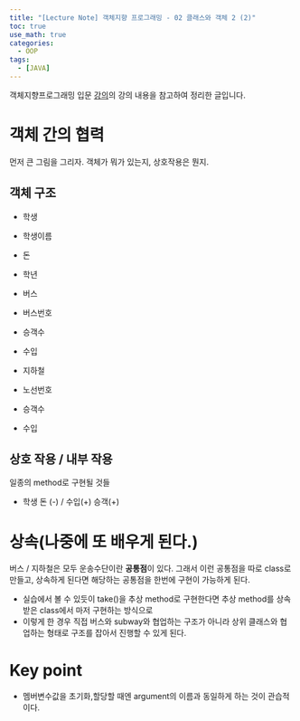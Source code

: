 ```yaml
---
title: "[Lecture Note] 객체지향 프로그래밍 - 02 클래스와 객체 2 (2)"
toc: true
use_math: true
categories:
  - OOP
tags:
  - [JAVA]
---
```


객체지향프로그래밍 입문 [강의](https://www.inflearn.com/course/%EC%9E%90%EB%B0%94-%ED%94%84%EB%A1%9C%EA%B7%B8%EB%9E%98%EB%B0%8D-%EC%9E%85%EB%AC%B8/dashboard)의 강의 내용을 참고하여 정리한 글입니다.

# 객체 간의 협력

먼저 큰 그림을 그리자. 객체가 뭐가 있는지, 상호작용은 뭔지.

## 객체 구조

- 학생
 - 학생이름
 - 돈
 - 학년

- 버스
 - 버스번호
 - 승객수
 - 수입

- 지하철
- 노선번호
 - 승객수
 - 수입

## 상호 작용 / 내부 작용

일종의 method로 구현될 것들

- 학생 돈 (-) / 수입(+) 승객(+)


# 상속(나중에 또 배우게 된다.)

버스 / 지하철은 모두 운송수단이란 **공통점**이 있다. 그래서 이런 공통점을 따로 class로 만들고, 상속하게 된다면 해당하는 공통점을 한번에 구현이 가능하게 된다. 

- 실습에서 볼 수 있듯이 take()을 추상 method로 구현한다면 추상 method를 상속받은 class에서 마저 
구현하는 방식으로
 - 이렇게 한 경우 직접 버스와 subway와 협업하는 구조가 아니라 상위 클래스와 협업하는 형태로 구조를 잡아서 진행할 수 있게 된다.



# Key point

- 멤버변수값을 초기화,할당할 때엔 argument의 이름과 동일하게 하는 것이 관습적이다.

